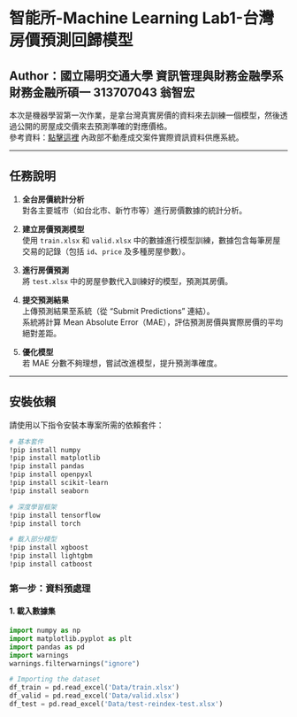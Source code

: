 # 智能所-Machine Learning Lab1-台灣房價預測回歸模型
## Author：國立陽明交通大學 資訊管理與財務金融學系財務金融所碩一 313707043 翁智宏

本次是機器學習第一次作業，是拿台灣真實房價的資料來去訓練一個模型，然後透過公開的房屋成交價來去預測準確的對應價格。  
參考資料：[點擊這裡](https://plvr.land.moi.gov.tw/Index) 內政部不動產成交案件實際資訊資料供應系統。

---

## 任務說明

1. **全台房價統計分析**  
   對各主要城市（如台北市、新竹市等）進行房價數據的統計分析。

2. **建立房價預測模型**  
   使用 `train.xlsx` 和 `valid.xlsx` 中的數據進行模型訓練，數據包含每筆房屋交易的記錄（包括 `id`、`price` 及多種房屋參數）。

3. **進行房價預測**  
   將 `test.xlsx` 中的房屋參數代入訓練好的模型，預測其房價。

4. **提交預測結果**  
   上傳預測結果至系統（從 “Submit Predictions” 連結）。  
   系統將計算 Mean Absolute Error（MAE），評估預測房價與實際房價的平均絕對差距。

5. **優化模型**  
   若 MAE 分數不夠理想，嘗試改進模型，提升預測準確度。

---

## 安裝依賴

請使用以下指令安裝本專案所需的依賴套件：

```bash
# 基本套件
!pip install numpy
!pip install matplotlib
!pip install pandas
!pip install openpyxl
!pip install scikit-learn
!pip install seaborn

# 深度學習框架
!pip install tensorflow
!pip install torch

# 載入部分模型
!pip install xgboost
!pip install lightgbm
!pip install catboost
```


### 第一步：資料預處理
#### 1. 載入數據集
```python
import numpy as np
import matplotlib.pyplot as plt
import pandas as pd
import warnings
warnings.filterwarnings("ignore")

# Importing the dataset
df_train = pd.read_excel('Data/train.xlsx')
df_valid = pd.read_excel('Data/valid.xlsx')
df_test = pd.read_excel('Data/test-reindex-test.xlsx')



